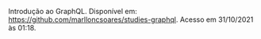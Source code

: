 Introdução ao GraphQL. Disponível em: https://github.com/marlloncsoares/studies-graphql.
Acesso em 31/10/2021 às 01:18.